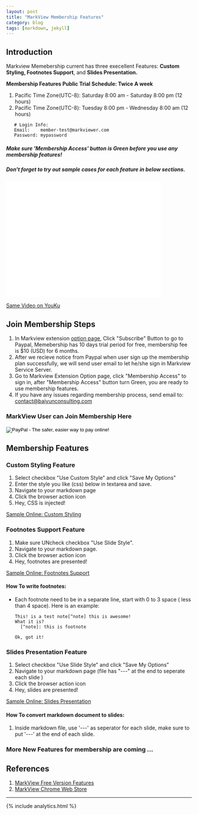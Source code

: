 ```yaml
---
layout: post
title: "MarkView Membership Features"
category: blog
tags: [markdown, jekyll]
---
```


## Introduction
Markview Memebership current has three execellent Features: **Custom Styling, Footnotes Support**, and **Slides Presentation.**  

**Membership Features Public Trial Schedule: Twice A week**  
  1. Pacific Time Zone(UTC-8): Saturday 8:00 am - Saturday 8:00 pm (12 hours)  
  2. Pacific Time Zone(UTC-8): Tuesday  8:00 pm - Wednesday 8:00 am (12 hours)

```
   # Login Info:
   Email:    member-test@markviewer.com
   Password: mypassword
```

##### Make sure 'Membership Access' button is Green before you use any membership features! 
##### Don't forget to try out sample cases for each feature in below sections.

<iframe width="420" height="315" src="//www.youtube.com/embed/uNu-lhxo4Vc" frameborder="0" allowfullscreen></iframe>

<a href="http://v.youku.com/v_show/id_XNjQ0Mzk5NDY0.html" target="_blank">Same Video on YouKu</a>

## Join Membership Steps
  1. In Markview extension [option page](chrome-extension://ckaohobfbknbdldnafchijkpmfkncdml/options.html), 
     Click "Subscribe" Button to go to Paypal, Memebership has 10 days trial period for free, membership fee is $10 (USD) for 6 months.
  2. After we recieve notice from Paypal when user sign up the membership plan successfully, we will send user email to let he/she sign in Markview Service Server.
  3. Go to Markview Extension Option page, click "Membership Access" to sign in, after "Membership Access" button 
     turn Green, you are ready to use membership features.
  4. If you have any issues regarding membership process, send email to: contact@baiyunconsulting.com  

### MarkView User can Join Membership Here
<div id="signup">
  <form action="https://www.paypal.com/cgi-bin/webscr" method="post" target="_top">
  <input type="hidden" name="cmd" value="_s-xclick">
  <input type="hidden" name="hosted_button_id" value="QJMWAN87X9S78">
  <input type="image" src="https://www.paypalobjects.com/en_US/i/btn/btn_subscribe_SM.gif" border="0" name="submit" alt="PayPal - The safer, easier way to pay online!">
  <img alt="" border="0" src="https://www.paypalobjects.com/en_US/i/scr/pixel.gif" width="1" height="1">
  </form>
</div>

## Membership Features

### Custom Styling Feature
  1. Select checkbox "Use Custom Style" and click "Save My Options"
  2. Enter the style you like (css) below in textarea and save.
  3. Navigate to your markdown page
  4. Click the browser action icon
  5. Hey, CSS is injected!
  <div>
    <a href="http://shaneweng.com/projects/markview/tests/sample-custom-style.md" target="_blank">Sample Online: Custom Styling</a>
  </div>

### Footnotes Support Feature
  1. Make sure UNcheck checkbox "Use Slide Style".
  2. Navigate to your markdown page.
  3. Click the browser action icon
  4. Hey, footnotes are presented!
  <div>
    <a href="http://shaneweng.com/projects/markview/tests/sample-footnotes.md" target="_blank">Sample Online: Footnotes Support</a>
  </div>

#### How To write footnotes:
  * Each footnote need to be in a separate line, start with 0 to 3 space ( less than 4 space).
	Here is an example:

	```
	This! is a test note[^note] this is awesome!
	What it is?  
	  [^note]: this is footnote 

	Ok, got it!
	```


### Slides Presentation Feature
  1. Select checkbox "Use Slide Style" and click "Save My Options"
  2. Navigate to your markdown page (file has "---" at the end to seperate each slide )
  3. Click the browser action icon
  4. Hey, slides are presented!
  <div>
    <a href="http://shaneweng.com/projects/markview/tests/sample-slides.md" target="_blank">Sample Online: Slides Presentation</a>
  </div>

#### How To convert markdown document to slides:
  1. Inside markdown file, use '---' as seperator for each slide, make sure to put '---' at the end of each slide.

### More New Features for membership are coming ...

## References
  1. [MarkView Free Version Features](http://shaneweng.com/blog/view-markdown-file-with-markview/)
  2. [MarkView Chrome Web Store](https://chrome.google.com/webstore/detail/markview/iaddkimmopgchbbnmfmdcophmlnghkim)

---  

{% include analytics.html %}
